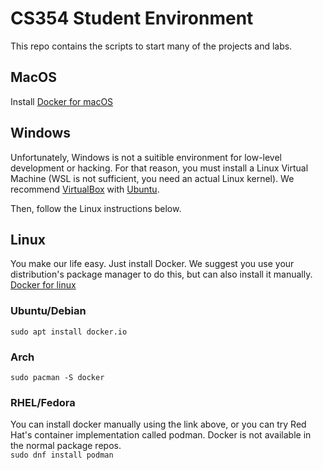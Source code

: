 # CS354 Student Environment 

This repo contains the scripts to start many of the projects and labs.

## MacOS
Install [Docker for macOS](https://hub.docker.com/editions/community/docker-ce-desktop-mac/)  

## Windows
Unfortunately, Windows is not a suitible environment for low-level development or hacking. For that reason, you must install a Linux Virtual Machine (WSL is not sufficient, you need an actual Linux kernel). We recommend [VirtualBox](https://www.virtualbox.org/) with [Ubuntu](https://ubuntu.com/download/desktop).

Then, follow the Linux instructions below.

## Linux
You make our life easy. Just install Docker. We suggest you use your distribution's package manager to do this, but can also install it manually.  
[Docker for linux](https://docs.docker.com/engine/install/)

### Ubuntu/Debian
`sudo apt install docker.io`

### Arch
`sudo pacman -S docker`

### RHEL/Fedora
You can install docker manually using the link above, or you can try Red Hat's container implementation called podman. Docker is not available in the normal package repos.  
`sudo dnf install podman`


